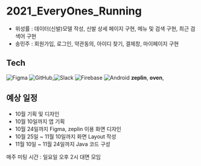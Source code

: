 # 2021_EveryOnes_Running
- 위성률 : 데이터(신발)모델 작성, 신발 상세 페이지 구현, 메뉴 및 검색 구현, 최근 검색어 구현
- 송민주 : 회원가입, 로그인, 약관동의, 아이디 찾기, 결제창, 마이페이지 구현

## Tech

![Figma](https://img.shields.io/badge/figma-%23F24E1E.svg?style=for-the-badge&logo=figma&logoColor=white) ![GitHub](https://img.shields.io/badge/github-%23121011.svg?style=for-the-badge&logo=github&logoColor=white),![Slack](https://img.shields.io/badge/Slack-4A154B?style=for-the-badge&logo=slack&logoColor=white) ![Firebase](https://img.shields.io/badge/firebase-%23039BE5.svg?style=for-the-badge&logo=firebase) ![Android](https://img.shields.io/badge/Android-3DDC84?style=for-the-badge&logo=android&logoColor=white)  **zeplin**, **oven**,

## 예상 일정
- 10월 기획 및 디자인
- 10월 10일까지 앱 기획
- 10월 24일까지 Figma, zeplin 이용 화면 디자인
- 10월 25일 ~ 11월 10일까지 화면 Layout 작성
- 11월 10일 ~ 11월 24일까지 Java 코드 구성

매주 미팅 시간 : 일요일 오후 2시 대면 모임


